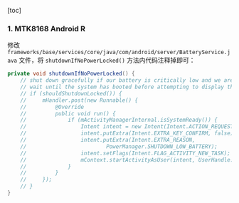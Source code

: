 [toc]

### 1. MTK8168 Android R

修改 `frameworks/base/services/core/java/com/android/server/BatteryService.java` 文件，将 `shutdownIfNoPowerLocked()` 方法内代码注释掉即可：

```java
private void shutdownIfNoPowerLocked() {
    // shut down gracefully if our battery is critically low and we are not powered.
    // wait until the system has booted before attempting to display the shutdown dialog.
    // if (shouldShutdownLocked()) {
    //     mHandler.post(new Runnable() {
    //         @Override
    //         public void run() {
    //             if (mActivityManagerInternal.isSystemReady()) {
    //                 Intent intent = new Intent(Intent.ACTION_REQUEST_SHUTDOWN);
    //                 intent.putExtra(Intent.EXTRA_KEY_CONFIRM, false);
    //                 intent.putExtra(Intent.EXTRA_REASON,
    //                         PowerManager.SHUTDOWN_LOW_BATTERY);
    //                 intent.setFlags(Intent.FLAG_ACTIVITY_NEW_TASK);
    //                 mContext.startActivityAsUser(intent, UserHandle.CURRENT);
    //             }
    //         }
    //     });
    // }
}
```

